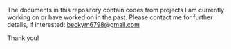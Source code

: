 The documents in this repository contain codes from projects I am currently working on or have worked on in the past. Please contact me for further details, if interested: beckym6798@gmail.com

Thank you!
